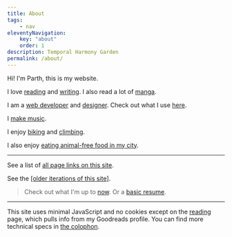 ```yaml
---
title: About
tags:
    - nav
eleventyNavigation:
    key: "about"
    order: 1
description: Temporal Harmony Garden
permalink: /about/
---
```

Hi! I'm Parth, this is my website. 

I love [reading](/reading) and [writing](/writing). I also read a lot of [manga](/manga).

I am a [web developer](/code) and [designer](/design). Check out what I use [here](/uses).

I [make music](/music).

I enjoy [biking](/biking) and [climbing](/climbing).

I also enjoy [eating animal-free food in my city](https://food.parth.ninja).

<hr>

See a list of [all page links on this site](/linklist).

See the [[older iterations of this site]](/sitearchive).

> Check out what I'm up to [now](/now). Or a [basic resume](/resume).

---

This site uses minimal JavaScript and no cookies except on the [reading](/reading) page, which pulls info from my Goodreads profile. You can find more technical specs in [the colophon](/colophon).

